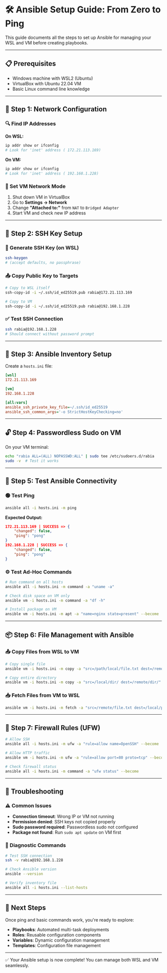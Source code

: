 # 🛠️ Ansible Setup Guide: From Zero to Ping

This guide documents all the steps to set up Ansible for managing your WSL and VM before creating playbooks.

---

## 📋 Prerequisites

- Windows machine with WSL2 (Ubuntu)
- VirtualBox with Ubuntu 22.04 VM
- Basic Linux command line knowledge

---

## 🔌 Step 1: Network Configuration

### 🔍 Find IP Addresses

**On WSL:**
```bash
ip addr show or ifconfig
# Look for 'inet' address ( 172.21.113.169)
```

**On VM:**
```bash
ip addr show or ifconfig
# Look for 'inet' address ( 192.168.1.228)
```

### 🔧 Set VM Network Mode

1. Shut down VM in VirtualBox  
2. Go to **Settings → Network**  
3. Change **"Attached to:"** from `NAT` to `Bridged Adapter`  
4. Start VM and check new IP address

---

## 🔐 Step 2: SSH Key Setup

### 🔑 Generate SSH Key (on WSL)
```bash
ssh-keygen
# (accept defaults, no passphrase)
```

### 📤 Copy Public Key to Targets
```bash
# Copy to WSL itself
ssh-copy-id -i ~/.ssh/id_ed25519.pub rabia@172.21.113.169

# Copy to VM
ssh-copy-id -i ~/.ssh/id_ed25519.pub rabia@192.168.1.228
```

### ✅ Test SSH Connection
```bash
ssh rabia@192.168.1.228
# Should connect without password prompt
```

---

## 📁 Step 3: Ansible Inventory Setup

Create a `hosts.ini` file:
```ini
[wsl]
172.21.113.169

[vm]
192.168.1.228

[all:vars]
ansible_ssh_private_key_file=~/.ssh/id_ed25519
ansible_ssh_common_args='-o StrictHostKeyChecking=no'
```

---

## 🔓 Step 4: Passwordless Sudo on VM

On your VM terminal:
```bash
echo "rabia ALL=(ALL) NOPASSWD:ALL" | sudo tee /etc/sudoers.d/rabia
sudo -v  # Test it works
```

---

## 📡 Step 5: Test Ansible Connectivity

### 🟢 Test Ping
```bash
ansible all -i hosts.ini -m ping
```

**Expected Output:**
```json
172.21.113.169 | SUCCESS => {
    "changed": false,
    "ping": "pong"
}
192.168.1.228 | SUCCESS => {
    "changed": false, 
    "ping": "pong"
}
```

### ⚙️ Test Ad-Hoc Commands
```bash
# Run command on all hosts
ansible all -i hosts.ini -m command -a "uname -a"

# Check disk space on VM only
ansible vm -i hosts.ini -m command -a "df -h"

# Install package on VM
ansible vm -i hosts.ini -m apt -a "name=nginx state=present" --become
```

---

## 📦 Step 6: File Management with Ansible

### 📤 Copy Files from WSL to VM
```bash
# Copy single file
ansible vm -i hosts.ini -m copy -a "src=/path/local/file.txt dest=/remote/path/"

# Copy entire directory
ansible vm -i hosts.ini -m copy -a "src=/local/dir/ dest=/remote/dir/"
```

### 📥 Fetch Files from VM to WSL
```bash
ansible vm -i hosts.ini -m fetch -a "src=/remote/file.txt dest=/local/path/ flat=yes"
```

---

## 🔐 Step 7: Firewall Rules (UFW)

```bash
# Allow SSH
ansible all -i hosts.ini -m ufw -a "rule=allow name=OpenSSH" --become

# Allow HTTP traffic
ansible vm -i hosts.ini -m ufw -a "rule=allow port=80 proto=tcp" --become

# Check firewall status
ansible all -i hosts.ini -m command -a "ufw status" --become
```

---

## 🧯 Troubleshooting

### ⚠️ Common Issues

- **Connection timeout**: Wrong IP or VM not running  
- **Permission denied**: SSH keys not copied properly  
- **Sudo password required**: Passwordless sudo not configured  
- **Package not found**: Run `sudo apt update` on VM first

### 🧪 Diagnostic Commands

```bash
# Test SSH connection
ssh -v rabia@192.168.1.228

# Check Ansible version
ansible --version

# Verify inventory file
ansible all -i hosts.ini --list-hosts
```

---

## 🚀 Next Steps

Once ping and basic commands work, you're ready to explore:

- **Playbooks**: Automated multi-task deployments  
- **Roles**: Reusable configuration components  
- **Variables**: Dynamic configuration management  
- **Templates**: Configuration file management

---

✅ Your Ansible setup is now complete! You can manage both WSL and VM seamlessly.